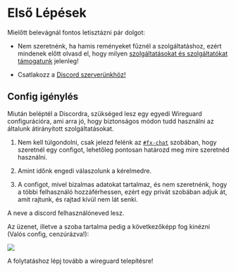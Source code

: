 # Első Lépések

Mielőtt belevágnál fontos letisztázni pár dolgot:

* Nem szeretnénk, ha hamis reményeket fűznél a szolgáltatáshoz, ezért mindenek előtt olvasd el, hogy milyen [szolgáltatásokat és szolgáltatókat támogatunk](../../services) jelenleg!

* Csatlakozz a [Discord szerverünkhöz!](https://discord.gg/n2WmGaEn3H)

## Config igénylés
Miután beléptél a Discordra, szükséged lesz egy egyedi Wireguard configurációra, ami arra jó, hogy biztonságos módon tudd használni az általunk átirányított szolgáltatásokat.

1. Nem kell túlgondolni, csak jelezd felénk az [`#fx-chat`]() szobában, hogy szeretnél egy configot, lehetőleg pontosan határozd meg mire szeretnéd használni.

2. Amint időnk engedi válaszolunk a kérelmedre.

3. A configot, mivel bizalmas adatokat tartalmaz, és nem szeretnénk, hogy a többi felhasználó hozzáférhessen, ezért egy privát szobában adjuk át, amit rajtunk, és rajtad kívül nem lát senki.

A neve a discord felhasználóneved lesz.

Az üzenet, illetve a szoba tartalma pedig a következőképp fog kinézni (Valós config, cenzúrázva!):

![](/assets/dc2.png)

A folytatáshoz lépj tovább a wireguard telepítésre!
